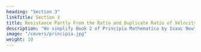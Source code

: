 ```yaml
---
heading: "Section 3"
linkTitle: Section 3
title: Resistance Partly From the Ratio and Duplicate Ratio of Velocity
description: "We simplify Book 2 of Principia Mathematica by Isaac Newton."
image: "/covers/principia.jpg"
weight: 10
---
```

